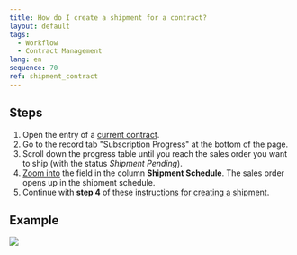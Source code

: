 ```yaml
---
title: How do I create a shipment for a contract?
layout: default
tags:
  - Workflow
  - Contract Management
lang: en
sequence: 70
ref: shipment_contract
---
```


## Steps
1. Open the entry of a [current contract](Create_contract).
1. Go to the record tab "Subscription Progress" at the bottom of the page.
1. Scroll down the progress table until you reach the sales order you want to ship (with the status *Shipment Pending*).
1. [Zoom into](Zoom_into_table_field) the field in the column **Shipment Schedule**. The sales order opens up in the shipment schedule.
1. Continue with **step 4** of these [instructions for creating a shipment](Ship_SalesOrder).

## Example
![](assets/shipment_contract.gif)
